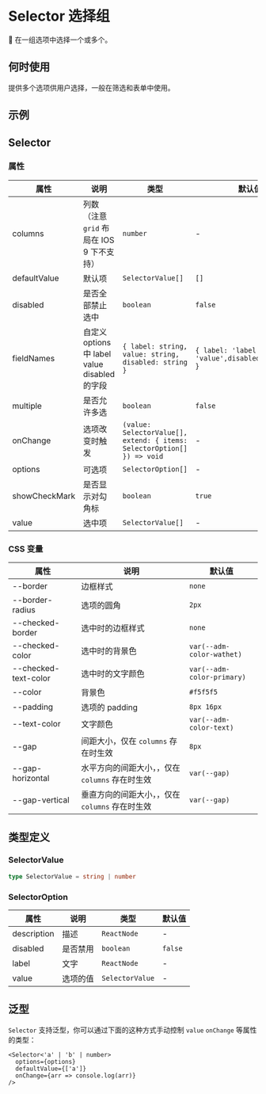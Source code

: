 # Selector 选择组

 在一组选项中选择一个或多个。

## 何时使用

提供多个选项供用户选择，一般在筛选和表单中使用。

## 示例

<code src="./demos/demo1.tsx"></code>

<code src="./demos/demo2.tsx"></code>

## Selector

### 属性

| 属性 | 说明 | 类型 | 默认值 |
| --- | --- | --- | --- |
| columns | 列数（注意 `grid` 布局在 IOS 9 下不支持） | `number` | - |
| defaultValue | 默认项 | `SelectorValue[]` | `[]` |
| disabled | 是否全部禁止选中 | `boolean` | `false` |
| fieldNames | 自定义 options 中 label value disabled 的字段 | `{ label: string, value: string, disabled: string }` | `{ label: 'label', value: 'value',disabled:'disabled' }` |
| multiple | 是否允许多选 | `boolean` | `false` |
| onChange | 选项改变时触发 | `(value: SelectorValue[], extend: { items: SelectorOption[] }) => void` | - |
| options | 可选项 | `SelectorOption[]` | - |
| showCheckMark | 是否显示对勾角标 | `boolean` | `true` |
| value | 选中项 | `SelectorValue[]` | - |

### CSS 变量

| 属性 | 说明 | 默认值 |
| --- | --- | --- |
| --border | 边框样式 | `none` |
| --border-radius | 选项的圆角 | `2px` |
| --checked-border | 选中时的边框样式 | `none` |
| --checked-color | 选中时的背景色 | `var(--adm-color-wathet)` |
| --checked-text-color | 选中时的文字颜色 | `var(--adm-color-primary)` |
| --color | 背景色 | `#f5f5f5` |
| --padding | 选项的 padding | `8px 16px` |
| --text-color | 文字颜色 | `var(--adm-color-text)` |
| --gap | 间距大小，仅在 `columns` 存在时生效 | `8px` |
| --gap-horizontal | 水平方向的间距大小，，仅在 `columns` 存在时生效 | `var(--gap)` |
| --gap-vertical | 垂直方向的间距大小，，仅在 `columns` 存在时生效 | `var(--gap)` |

## 类型定义

### SelectorValue

```ts | pure
type SelectorValue = string | number
```

### SelectorOption

| 属性        | 说明     | 类型            | 默认值  |
| ----------- | -------- | --------------- | ------- |
| description | 描述     | `ReactNode`     | -       |
| disabled    | 是否禁用 | `boolean`       | `false` |
| label       | 文字     | `ReactNode`     | -       |
| value       | 选项的值 | `SelectorValue` | -       |

## 泛型

`Selector` 支持泛型，你可以通过下面的这种方式手动控制 `value` `onChange` 等属性的类型：

```tsx
<Selector<'a' | 'b' | number>
  options={options}
  defaultValue={['a']}
  onChange={arr => console.log(arr)}
/>
```
